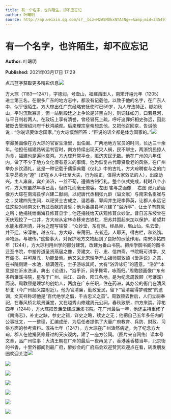 ```yaml
---
title: 有一个名字，也许陌生，却不应忘记
author: 叶曙明
source: http://mp.weixin.qq.com/s?__biz=MzA5MDkxNTA4Ng==&amp;mid=2454910788&amp;idx=1&amp;sn=f2c79c940a8cd5af9d9a2c4bba255c29&amp;chksm=87a23f25b0d5b63330205085a16776874f1606148ac0233431961a2e814b0795b02d7e405d2a&poc_token=HJ_Do2ejHyO-wNZGG8Q1S8FdPgy1YBBEob-nUEme
---
```


# 有一个名字，也许陌生，却不应忘记

**Author:** 叶曙明

**Published:** 2021年03月17日 17:29

点击蓝字获取更多精彩信息![](https://mmbiz.qpic.cn/mmbiz_gif/Ljib4So7yuWiaYyUy2LD2xphKdkhBEVEIibgxiaqSrr4RxfPLSQZQpD4zeuMj7jN7jyM8pJYtRW6aFCGaaQenhZ3Gw/640?wx_fmt=gif)



方大琮（1183—1247），字德润，号壶山，福建莆田人，南宋开禧元年（1205）进士第三名。在很多广东的地方志中，都没有记载他，以致于他的名字，在广东人中，似乎很陌生。方大琮出任广东经略安抚使时已59岁，为人守法持正，嶷如秋山，平时沉默寡言，但一站到殿廷之上争论是非黑白时，则词锋如刀，口若悬河，与平日判若两人。在政坛上享有清誉，曾经冒死上疏，呼吁追罪奸相史弥远，因此被贬去管理绍兴府千秋鸿禧观。后来理宗皇帝想念他，又把他召回京，告诫他说：“你说话要体念国家。”方大琮慨然回答：“臣说的话全都是体念国家的。”![](https://mmbiz.qpic.cn/mmbiz_jpg/PJWG74pLsMayvR1AyLpp1OwsWXJhmAMu6hEnyJ4hyVxh2jeFxNGwngJfdXCj1cuXFPwvvJjPH1NhDydQF15CRA/640?wx_fmt=jpeg)

李昴英画像在方大琮的官宦生活里，出任闽、广两地地方官员的时间，长达三十余年。他担任福建路转运判官时，南方持续出现天灾人祸，民不聊生，两浙饥民掠人为食，福建也是遍地哀鸿。方大琮开常平仓，赈济灾民无数。他在广州的六年任内，做了不少于地方文化很有意义的事情。他为恢复古代尊贤敬老的风俗，在广州举办乡饮酒礼，这是一种记载于儒家典籍《仪礼》中的古礼，方大琮聘崔与之的门生李昴英为“遵”（即在乡人中仕至大夫，行为端正，值得大家效法的人），出席助兴。主人雍雍，宾介济济，一丝不苟，遵循古制行礼。整个仪式完成，耗时八个小时，方大琮虽然年事已高，但终礼而毫无倦容。左图 崔与之画像     右图 张九龄画像方大琮在南海县学兴建二献祠，以祀唐代丞相张九龄（谥文献）与南宋名臣崔与之；又建四先生祠，以祀贤士古成之、温若春、郭阊并生祀李昴英，让郡人永远记住这些对岭南文化有过贡献的贤哲；他为番禺县学兴建了“浴沂亭”，让士子有憇息之所；他捐钱给南海县修葺县学；他还捐钱给天庆观修葺众妙堂。昔日苏东坡曾在天庆观挖了一口井，方大琮从定林寺移来古铁栏，把苏井围起来加以保护，希望井水能永葆冽清，并为之题写铭赞：“众妙堂，东有泉。经品尝，眉山仙。名去堂，井不迁。宋淳祐，越五年。方大琮，来莆田。去者还，人耶天。得古栏，和铭镌。泽物远，与坡传。”这些事大，对保护地方文物起到了良好的示范作用。南宋淳祐四年（1244），方大琮利用州学的部分建筑，改建为番山书院。把州学御书阁的图书迁至书院，中塑传道圣贤燕居之像，旁建文、行、忠、信四斋。书院既可讲学，又有藏书，并可祭孔，功能备焉。他又采北宋理学开山祖师周敦颐《爱莲说》之意，在书院侧建一水池，植满莲花，士子游咏其间，大有“浴沂咏归”的遗意。“浴沂”本意是在沂水洗澡，典出《论语》，“浴乎沂，风乎舞雩，咏而归。”周敦颐画像广东有多所濂溪书院，星布于广州、曲江、四会、阳江各地，是为纪念周敦颐（号濂溪）而设。周敦颐是理学的创始人，两度在广东任职，住在药洲，其办公的衙门在清风桥北（今广州起义路附近）。他为官清廉，勤政爱民，留下“官清赢得梦魂安”的遗训，文天祥称颂他是“百代绝学之倡，千古忠义之首”。周敦颐去世后，人们立祠奉祀，在春风桥北筑景濂堂，又在越秀山修建周元公祠，春秋致祭，四方来崇。淳祐四年（1244），方大琮把景濂堂建成濂溪书院。在广州最后一年，他还主持重修了《南海志》，补史之缺，参史之错，详史之略，续史之无；他把自己五年多任内的公事批文，一一整理，汇编成册，为后任者提供了大量广府教育、兵防、财政、习俗方面的参考资料。淳祐七年（1247），方大琮在广州溘然病逝，为了纪念方大琮，郡人在他捐资修葺过的天庆观内，建了一座方公祠。（图片来自网络）读本号文章，品广州往事：大清王朝在广州的最后一夜再见了，香港莲香楼当年，北京街的书香，十里外都闻到最广府，醉妙会的广府庙会欢迎赞赏欢迎点在看，转发朋友圈欢迎关注![](https://mmbiz.qpic.cn/mmbiz_jpg/PJWG74pLsMbqcbJg3beKXxZkZSp0ZreVAuDUgjo8A3TV2cOLibzZynERuQyldjDQC5DialxhZvh38bN9ZicD07EdA/640?wx_fmt=jpeg)

![](https://mmbiz.qpic.cn/mmbiz_jpg/PJWG74pLsMbqcbJg3beKXxZkZSp0ZreVCk92Ngu9fVeFaWNrYbAmicAkYEIico0Tqmia9334icyQ7iaHIaJmjudCHOA/640?wx_fmt=jpeg)

![](https://mmbiz.qpic.cn/mmbiz_jpg/PJWG74pLsMbqcbJg3beKXxZkZSp0ZreVsJ4p1LXt2OThRmVU55AWf6oBtLiclAOE0oRNUkTQT4v4richay5rXfzg/640?wx_fmt=jpeg)

![](https://mmbiz.qpic.cn/mmbiz_jpg/PJWG74pLsMbqcbJg3beKXxZkZSp0ZreVYbexZ19M7qvKX6UttrUmwsRr991rn7oVibCOpck8HzicQf5c7m1oGAbQ/640?wx_fmt=jpeg)

![](https://mmbiz.qpic.cn/mmbiz_gif/PJWG74pLsMayvR1AyLpp1OwsWXJhmAMusfs1pQabdPdhBk4997RJ6orCd8NJIkE6QtgAQLO9aEydzZrVqqk7ew/640?wx_fmt=gif)

![](https://mmbiz.qpic.cn/mmbiz_jpg/PJWG74pLsMZW3Aw2JDzTfsKiankEa5vzfYXvfGciaBdWgpvITsLiaXWe997V7gXqibMVQBgGniamyKjZC5HHQTgCicgQ/640?wx_fmt=jpeg)

![](https://mmbiz.qpic.cn/mmbiz_png/PJWG74pLsMbxzxSWsbSxWa401icEeDUWiawxAxbdgTq3LmtribGicfmgEgabFONInhdrQRwY9Y4pmxRGlAoaQAaMDA/640?wx_fmt=jpeg)



